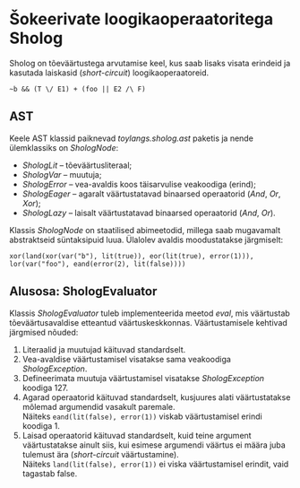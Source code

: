 # Šokeerivate loogikaoperaatoritega Sholog

Sholog on tõeväärtustega arvutamise keel, kus saab lisaks visata erindeid ja kasutada laiskasid (_short-circuit_) loogikaoperaatoreid.

```
~b && (T \/ E1) + (foo || E2 /\ F)
```

## AST
Keele AST klassid paiknevad _toylangs.sholog.ast_ paketis ja nende ülemklassiks on _ShologNode_:

* _ShologLit_ – tõeväärtusliteraal;
* _ShologVar_ – muutuja;
* _ShologError_ – vea-avaldis koos täisarvulise veakoodiga (erind);
* _ShologEager_ – agaralt väärtustatavad binaarsed operaatorid (_And_, _Or_, _Xor_);
* _ShologLazy_ – laisalt väärtustatavad binaarsed operaatorid (_And_, _Or_).

Klassis _ShologNode_ on staatilised abimeetodid, millega saab mugavamalt abstraktseid süntaksipuid luua. Ülalolev avaldis moodustatakse järgmiselt:
```
xor(land(xor(var("b"), lit(true)), eor(lit(true), error(1))), lor(var("foo"), eand(error(2), lit(false))))
```

## Alusosa: ShologEvaluator
Klassis _ShologEvaluator_ tuleb implementeerida meetod _eval_, mis väärtustab tõeväärtusavaldise etteantud väärtuskeskkonnas. Väärtustamisele kehtivad järgmised nõuded:

1. Literaalid ja muutujad käituvad standardselt.
2. Vea-avaldise väärtustamisel visatakse sama veakoodiga _ShologException_.
3. Defineerimata muutuja väärtustamisel visatakse _ShologException_ koodiga 127.
4. Agarad operaatorid käituvad standardselt, kusjuures alati väärtustatakse mõlemad argumendid vasakult paremale.  
   Näiteks `eand(lit(false), error(1))` viskab väärtustamisel erindi koodiga 1.
5. Laisad operaatorid käituvad standardselt, kuid teine argument väärtustatakse ainult siis, kui esimese argumendi väärtus ei määra juba tulemust ära (_short-circuit_ väärtustamine).  
   Näiteks `land(lit(false), error(1))` ei viska väärtustamisel erindit, vaid tagastab false.
